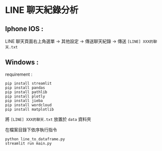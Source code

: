 # LINE 聊天紀錄分析

## Iphone IOS :

LINE 聊天頁面右上角選單 -> 其他設定 -> 傳送聊天紀錄 -> 傳送 `[LINE] XXX的聊天.txt`

## Windows :

requirement : 
```
pip install streamlit
pip install pandas
pip install pathlib
pip install plotly
pip install jieba
pip install wordcloud
pip install matplotlib
```
將 `[LINE] XXX的聊天.txt` 放置於 `data` 資料夾

在檔案目錄下依序執行指令
```
python line_to_dataframe.py
streamlit run main.py
```
